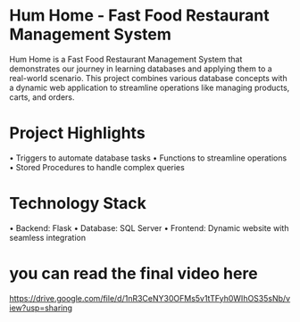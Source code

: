 # Hum Home - Fast Food Restaurant Management System

Hum Home is a Fast Food Restaurant Management System that demonstrates our journey in learning databases and applying them to a real-world scenario.
This project combines various database concepts with a dynamic web application to streamline operations like managing products, carts, and orders.

 # Project Highlights
 
 • Triggers to automate database tasks
 • Functions to streamline operations
 • Stored Procedures to handle complex queries

 # Technology Stack

 • Backend: Flask
 • Database: SQL Server
 • Frontend: Dynamic website with seamless integration

 # you can read the final video here
 https://drive.google.com/file/d/1nR3CeNY30OFMs5v1tTFyh0WIhOS35sNb/view?usp=sharing

